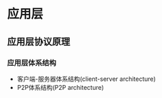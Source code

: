 # 应用层

## 应用层协议原理

### 应用层体系结构

- 客户端-服务器体系结构(client-server architecture)
- P2P体系结构(P2P architecture)
